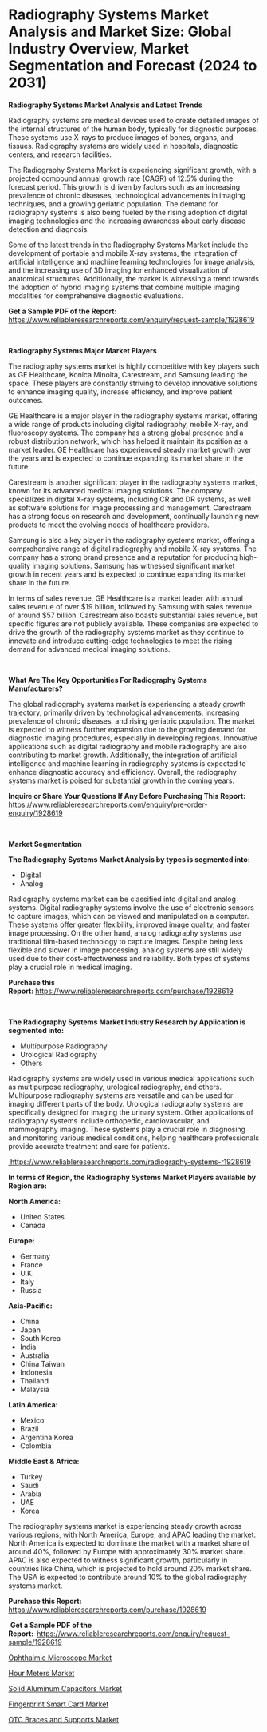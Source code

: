 <p><h1>Radiography Systems Market Analysis and Market Size: Global Industry Overview, Market Segmentation and Forecast (2024 to 2031)</h1></p><p><strong>Radiography Systems Market Analysis and Latest Trends</strong></p>
<p><p>Radiography systems are medical devices used to create detailed images of the internal structures of the human body, typically for diagnostic purposes. These systems use X-rays to produce images of bones, organs, and tissues. Radiography systems are widely used in hospitals, diagnostic centers, and research facilities.</p><p>The Radiography Systems Market is experiencing significant growth, with a projected compound annual growth rate (CAGR) of 12.5% during the forecast period. This growth is driven by factors such as an increasing prevalence of chronic diseases, technological advancements in imaging techniques, and a growing geriatric population. The demand for radiography systems is also being fueled by the rising adoption of digital imaging technologies and the increasing awareness about early disease detection and diagnosis.</p><p>Some of the latest trends in the Radiography Systems Market include the development of portable and mobile X-ray systems, the integration of artificial intelligence and machine learning technologies for image analysis, and the increasing use of 3D imaging for enhanced visualization of anatomical structures. Additionally, the market is witnessing a trend towards the adoption of hybrid imaging systems that combine multiple imaging modalities for comprehensive diagnostic evaluations.</p></p>
<p><strong>Get a Sample PDF of the Report:&nbsp;</strong> <a href="https://www.reliableresearchreports.com/enquiry/request-sample/1928619">https://www.reliableresearchreports.com/enquiry/request-sample/1928619</a></p>
<p>&nbsp;</p>
<p><strong>Radiography Systems Major Market Players</strong></p>
<p><p>The radiography systems market is highly competitive with key players such as GE Healthcare, Konica Minolta, Carestream, and Samsung leading the space. These players are constantly striving to develop innovative solutions to enhance imaging quality, increase efficiency, and improve patient outcomes.</p><p>GE Healthcare is a major player in the radiography systems market, offering a wide range of products including digital radiography, mobile X-ray, and fluoroscopy systems. The company has a strong global presence and a robust distribution network, which has helped it maintain its position as a market leader. GE Healthcare has experienced steady market growth over the years and is expected to continue expanding its market share in the future.</p><p>Carestream is another significant player in the radiography systems market, known for its advanced medical imaging solutions. The company specializes in digital X-ray systems, including CR and DR systems, as well as software solutions for image processing and management. Carestream has a strong focus on research and development, continually launching new products to meet the evolving needs of healthcare providers.</p><p>Samsung is also a key player in the radiography systems market, offering a comprehensive range of digital radiography and mobile X-ray systems. The company has a strong brand presence and a reputation for producing high-quality imaging solutions. Samsung has witnessed significant market growth in recent years and is expected to continue expanding its market share in the future.</p><p>In terms of sales revenue, GE Healthcare is a market leader with annual sales revenue of over $19 billion, followed by Samsung with sales revenue of around $57 billion. Carestream also boasts substantial sales revenue, but specific figures are not publicly available. These companies are expected to drive the growth of the radiography systems market as they continue to innovate and introduce cutting-edge technologies to meet the rising demand for advanced medical imaging solutions.</p></p>
<p>&nbsp;</p>
<p><strong>What Are The Key Opportunities For Radiography Systems Manufacturers?</strong></p>
<p><p>The global radiography systems market is experiencing a steady growth trajectory, primarily driven by technological advancements, increasing prevalence of chronic diseases, and rising geriatric population. The market is expected to witness further expansion due to the growing demand for diagnostic imaging procedures, especially in developing regions. Innovative applications such as digital radiography and mobile radiography are also contributing to market growth. Additionally, the integration of artificial intelligence and machine learning in radiography systems is expected to enhance diagnostic accuracy and efficiency. Overall, the radiography systems market is poised for substantial growth in the coming years.</p></p>
<p><strong>Inquire or Share Your Questions If Any Before Purchasing This Report:</strong> <a href="https://www.reliableresearchreports.com/enquiry/pre-order-enquiry/1928619">https://www.reliableresearchreports.com/enquiry/pre-order-enquiry/1928619</a></p>
<p>&nbsp;</p>
<p><strong>Market Segmentation</strong></p>
<p><strong>The Radiography Systems Market Analysis by types is segmented into:</strong></p>
<p><ul><li>Digital</li><li>Analog</li></ul></p>
<p><p>Radiography systems market can be classified into digital and analog systems. Digital radiography systems involve the use of electronic sensors to capture images, which can be viewed and manipulated on a computer. These systems offer greater flexibility, improved image quality, and faster image processing. On the other hand, analog radiography systems use traditional film-based technology to capture images. Despite being less flexible and slower in image processing, analog systems are still widely used due to their cost-effectiveness and reliability. Both types of systems play a crucial role in medical imaging.</p></p>
<p><strong>Purchase this Report:&nbsp;</strong><a href="https://www.reliableresearchreports.com/purchase/1928619">https://www.reliableresearchreports.com/purchase/1928619</a></p>
<p>&nbsp;</p>
<p><strong>The Radiography Systems Market Industry Research by Application is segmented into:</strong></p>
<p><ul><li>Multipurpose Radiography</li><li>Urological Radiography</li><li>Others</li></ul></p>
<p><p>Radiography systems are widely used in various medical applications such as multipurpose radiography, urological radiography, and others. Multipurpose radiography systems are versatile and can be used for imaging different parts of the body. Urological radiography systems are specifically designed for imaging the urinary system. Other applications of radiography systems include orthopedic, cardiovascular, and mammography imaging. These systems play a crucial role in diagnosing and monitoring various medical conditions, helping healthcare professionals provide accurate treatment and care for patients.</p></p>
<p><a href="https://www.reliableresearchreports.com/radiography-systems-r1928619">&nbsp;https://www.reliableresearchreports.com/radiography-systems-r1928619</a></p>
<p><strong>In terms of Region, the Radiography Systems Market Players available by Region are:</strong></p>
<p>
    <p> <strong> North America: </strong>
        <ul>
            <li>United States</li>
            <li>Canada</li>
        </ul>
        </p> 
    <p> <strong> Europe: </strong>
        <ul>
            <li>Germany</li>
            <li>France</li>
            <li>U.K.</li>
            <li>Italy</li>
            <li>Russia</li>
        </ul>
        </p> 
    <p> <strong> Asia-Pacific: </strong>
        <ul>
            <li>China</li>
            <li>Japan</li>
            <li>South Korea</li>
            <li>India</li>
            <li>Australia</li>
            <li>China Taiwan</li>
            <li>Indonesia</li>
            <li>Thailand</li>
            <li>Malaysia</li>
        </ul>
        </p> 
    <p> <strong> Latin America: </strong>
        <ul>
            <li>Mexico</li>
            <li>Brazil</li>
            <li>Argentina Korea</li>
            <li>Colombia</li>
        </ul>
        </p> 
    <p> <strong> Middle East & Africa: </strong>
        <ul>
            <li>Turkey</li>
            <li>Saudi</li>
            <li>Arabia</li>
            <li>UAE</li>
            <li>Korea</li>
        </ul>
    </p>
    </p>
<p><p>The radiography systems market is experiencing steady growth across various regions, with North America, Europe, and APAC leading the market. North America is expected to dominate the market with a market share of around 40%, followed by Europe with approximately 30% market share. APAC is also expected to witness significant growth, particularly in countries like China, which is projected to hold around 20% market share. The USA is expected to contribute around 10% to the global radiography systems market.</p></p>
<p><strong>Purchase this Report: </strong><a href="https://www.reliableresearchreports.com/purchase/1928619">https://www.reliableresearchreports.com/purchase/1928619</a></p>
<p>&nbsp;<strong>Get a Sample PDF of the Report:&nbsp;&nbsp;</strong><a href="https://www.reliableresearchreports.com/enquiry/request-sample/1928619">https://www.reliableresearchreports.com/enquiry/request-sample/1928619</a></p>
<p><strong></strong></p>
<p><p><a href="https://github.com/labibmmn112/Market-Research-Report-List-1/blob/main/ophthalmic-microscope-market.md">Ophthalmic Microscope Market</a></p><p><a href="https://medium.com/@mayekuhic78/hour-meters-market-global-market-insights-and-sales-trends-2024-to-2031-0f268299b55e">Hour Meters Market</a></p><p><a href="https://medium.com/@alan.ball8990/solid-aluminum-capacitors-market-industry-trends-and-forecast-for-period-from-2024-to-2031-44eb9c01651d">Solid Aluminum Capacitors Market</a></p><p><a href="https://medium.com/@mariedawsonv3/global-fingerprint-smart-card-market-size-is-expected-to-reach-at-a-cagr-of-5-5-de0ceff8da01">Fingerprint Smart Card Market</a></p><p><a href="https://github.com/vregtldg37/Market-Research-Report-List-1/blob/main/otc-braces-and-supports-market.md">OTC Braces and Supports Market</a></p></p>